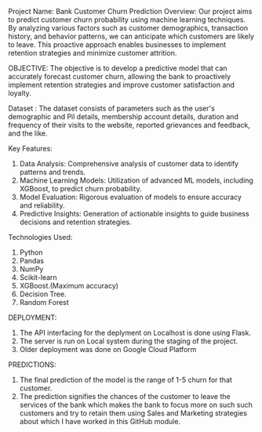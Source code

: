 Project Name: Bank Customer Churn Prediction
Overview:
Our project aims to predict customer churn probability using machine learning techniques. By analyzing various factors such as customer demographics, transaction history, and behavior patterns, we can anticipate which customers are likely to leave. This proactive approach enables businesses to implement retention strategies and minimize customer attrition.

OBJECTIVE:
The objective is to develop a predictive model that can accurately forecast customer churn, allowing the bank to proactively implement retention strategies and improve customer satisfaction and loyalty.

Dataset :
The dataset consists of parameters such as the user's demographic and Pil details, membership account details, duration and frequency of their visits to the website, reported grievances and feedback, and the like.

Key Features:
1. Data Analysis: Comprehensive analysis of customer data to identify patterns and trends.
2. Machine Learning Models: Utilization of advanced ML models, including XGBoost, to predict churn probability.
3. Model Evaluation: Rigorous evaluation of models to ensure accuracy and reliability.
4. Predictive Insights: Generation of actionable insights to guide business decisions and retention strategies.

Technologies Used:
1. Python
2. Pandas
3. NumPy
4. Scikit-learn
5. XGBoost.(Maximum accuracy)
6. Decision Tree.
7. Random Forest

DEPLOYMENT:
1. The API interfacing for the deplyment on Localhost is done using Flask.
2. The server is run on Local system during the staging of the project.
3. Older deployment was done on Google Cloud Platform

PREDICTIONS:
1. The final prediction of the model is the range of 1-5 churn for that customer.
2. The prediction signifies the chances of the customer to leave the services of the bank which makes the bank to focus more on such such customers and try to retain them using Sales and Marketing strategies about which I have worked in this GitHub module.
